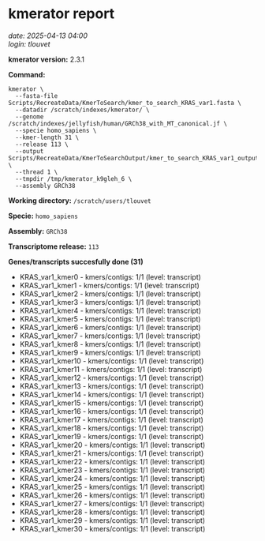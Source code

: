 # kmerator report
*date: 2025-04-13 04:00*  
*login: tlouvet*

**kmerator version:** 2.3.1

**Command:**

```
kmerator \
  --fasta-file Scripts/RecreateData/KmerToSearch/kmer_to_search_KRAS_var1.fasta \
  --datadir /scratch/indexes/kmerator/ \
  --genome /scratch/indexes/jellyfish/human/GRCh38_with_MT_canonical.jf \
  --specie homo_sapiens \
  --kmer-length 31 \
  --release 113 \
  --output Scripts/RecreateData/KmerToSearchOutput/kmer_to_search_KRAS_var1_output \
  --thread 1 \
  --tmpdir /tmp/kmerator_k9gleh_6 \
  --assembly GRCh38
```

**Working directory:** `/scratch/users/tlouvet`

**Specie:** `homo_sapiens`

**Assembly:** `GRCh38`

**Transcriptome release:** `113`

**Genes/transcripts succesfully done (31)**

- KRAS_var1_kmer0 - kmers/contigs: 1/1 (level: transcript)
- KRAS_var1_kmer1 - kmers/contigs: 1/1 (level: transcript)
- KRAS_var1_kmer2 - kmers/contigs: 1/1 (level: transcript)
- KRAS_var1_kmer3 - kmers/contigs: 1/1 (level: transcript)
- KRAS_var1_kmer4 - kmers/contigs: 1/1 (level: transcript)
- KRAS_var1_kmer5 - kmers/contigs: 1/1 (level: transcript)
- KRAS_var1_kmer6 - kmers/contigs: 1/1 (level: transcript)
- KRAS_var1_kmer7 - kmers/contigs: 1/1 (level: transcript)
- KRAS_var1_kmer8 - kmers/contigs: 1/1 (level: transcript)
- KRAS_var1_kmer9 - kmers/contigs: 1/1 (level: transcript)
- KRAS_var1_kmer10 - kmers/contigs: 1/1 (level: transcript)
- KRAS_var1_kmer11 - kmers/contigs: 1/1 (level: transcript)
- KRAS_var1_kmer12 - kmers/contigs: 1/1 (level: transcript)
- KRAS_var1_kmer13 - kmers/contigs: 1/1 (level: transcript)
- KRAS_var1_kmer14 - kmers/contigs: 1/1 (level: transcript)
- KRAS_var1_kmer15 - kmers/contigs: 1/1 (level: transcript)
- KRAS_var1_kmer16 - kmers/contigs: 1/1 (level: transcript)
- KRAS_var1_kmer17 - kmers/contigs: 1/1 (level: transcript)
- KRAS_var1_kmer18 - kmers/contigs: 1/1 (level: transcript)
- KRAS_var1_kmer19 - kmers/contigs: 1/1 (level: transcript)
- KRAS_var1_kmer20 - kmers/contigs: 1/1 (level: transcript)
- KRAS_var1_kmer21 - kmers/contigs: 1/1 (level: transcript)
- KRAS_var1_kmer22 - kmers/contigs: 1/1 (level: transcript)
- KRAS_var1_kmer23 - kmers/contigs: 1/1 (level: transcript)
- KRAS_var1_kmer24 - kmers/contigs: 1/1 (level: transcript)
- KRAS_var1_kmer25 - kmers/contigs: 1/1 (level: transcript)
- KRAS_var1_kmer26 - kmers/contigs: 1/1 (level: transcript)
- KRAS_var1_kmer27 - kmers/contigs: 1/1 (level: transcript)
- KRAS_var1_kmer28 - kmers/contigs: 1/1 (level: transcript)
- KRAS_var1_kmer29 - kmers/contigs: 1/1 (level: transcript)
- KRAS_var1_kmer30 - kmers/contigs: 1/1 (level: transcript)
